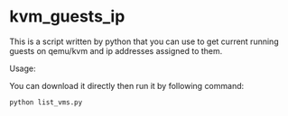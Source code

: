# kvm_guests_ip
This is a script written by python that you can use to get current running guests on qemu/kvm and ip addresses assigned to them.

Usage:

You can download it directly then run it by following command:

```python list_vms.py```
